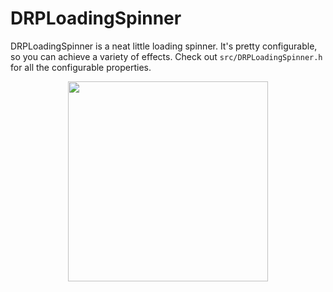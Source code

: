# DRPLoadingSpinner

DRPLoadingSpinner is a neat little loading spinner. It's pretty
configurable, so you can achieve a variety of effects. Check out
`src/DRPLoadingSpinner.h` for all the configurable properties.

<p align="center">
  <img src="http://zippy.gfycat.com/RealExcitableBoubou.gif" width="320" />
</p>
